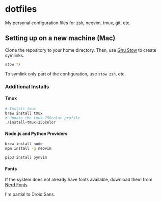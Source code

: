 # dotfiles

My personal configuration files for zsh, neovim, tmux, git, etc.

## Setting up on a new machine (Mac)

Clone the repository to your home directory. Then, use [Gnu Stow](https://www.gnu.org/software/stow/) to create symlinks.

```sh
stow */
```

To symlink only part of the configuration, use `stow zsh`, etc.

### Additional Installs

#### Tmux

```bash
# Install tmux
brew install tmux
# Update the tmux-256color profile
./install-tmux-256color
```

#### Node.js and Python Providers

```bash
brew install node
npm install -g neovim
```

```bash
pip3 install pynvim
```

#### Fonts

If the system does not already have fonts available, download them from [Nerd Fonts](https://www.nerdfonts.com/font-downloads)

I'm partial to Droid Sans.
